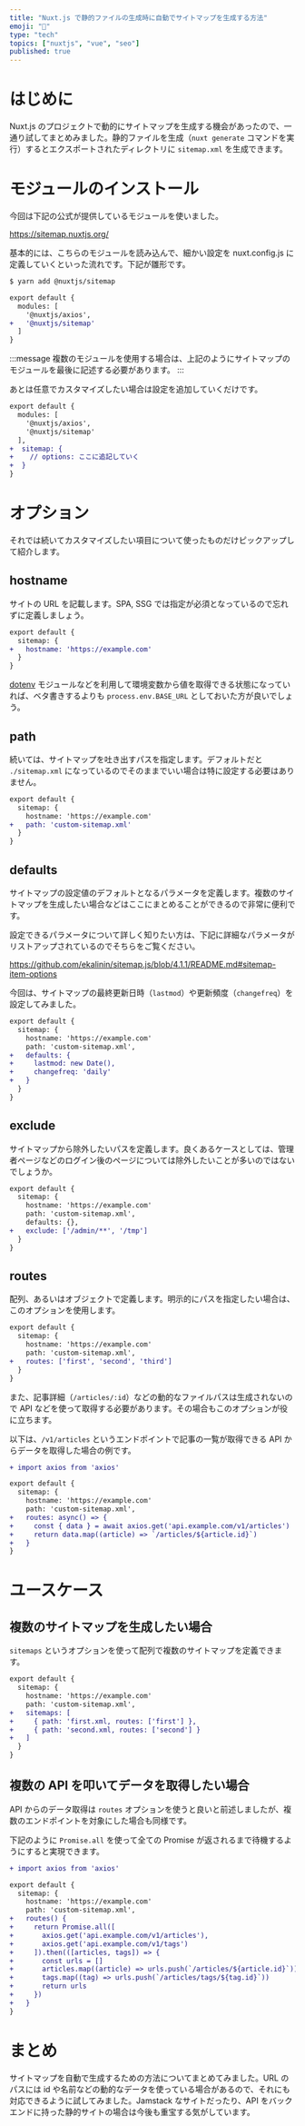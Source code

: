 ```yaml
---
title: "Nuxt.js で静的ファイルの生成時に自動でサイトマップを生成する方法"
emoji: "🎉"
type: "tech"
topics: ["nuxtjs", "vue", "seo"]
published: true
---
```

# はじめに

Nuxt.js のプロジェクトで動的にサイトマップを生成する機会があったので、一通り試してまとめみました。静的ファイルを生成（`nuxt generate` コマンドを実行）するとエクスポートされたディレクトリに `sitemap.xml` を生成できます。

# モジュールのインストール

今回は下記の公式が提供しているモジュールを使いました。

https://sitemap.nuxtjs.org/

基本的には、こちらのモジュールを読み込んで、細かい設定を nuxt.config.js に定義していくといった流れです。下記が雛形です。

```sh
$ yarn add @nuxtjs/sitemap
```

```diff js:nuxt.config.js
export default {
  modules: [
    '@nuxtjs/axios',
+   '@nuxtjs/sitemap'
  ]
}
```

:::message
複数のモジュールを使用する場合は、上記のようにサイトマップのモジュールを最後に記述する必要があります。
:::

あとは任意でカスタマイズしたい場合は設定を追加していくだけです。


```diff js:nuxt.config.js
export default {
  modules: [
    '@nuxtjs/axios',
    '@nuxtjs/sitemap'
  ],
+  sitemap: {
+    // options: ここに追記していく
+  }
}
```

# オプション

それでは続いてカスタマイズしたい項目について使ったものだけピックアップして紹介します。

## hostname

サイトの URL を記載します。SPA, SSG では指定が必須となっているので忘れずに定義しましょう。

```diff js:nuxt.config.js
export default {
  sitemap: {
+   hostname: 'https://example.com'
  }
}
```

[dotenv](https://github.com/nuxt-community/dotenv-module) モジュールなどを利用して環境変数から値を取得できる状態になっていれば、ベタ書きするよりも `process.env.BASE_URL` としておいた方が良いでしょう。

## path

続いては、サイトマップを吐き出すパスを指定します。デフォルトだと `./sitemap.xml` になっているのでそのままでいい場合は特に設定する必要はありません。

```diff js:nuxt.config.js
export default {
  sitemap: {
    hostname: 'https://example.com'
+   path: 'custom-sitemap.xml'
  }
}
```

## defaults

サイトマップの設定値のデフォルトとなるパラメータを定義します。複数のサイトマップを生成したい場合などはここにまとめることができるので非常に便利です。

設定できるパラメータについて詳しく知りたい方は、下記に詳細なパラメータがリストアップされているのでそちらをご覧ください。

https://github.com/ekalinin/sitemap.js/blob/4.1.1/README.md#sitemap-item-options

今回は、サイトマップの最終更新日時（`lastmod`）や更新頻度（`changefreq`）を設定してみました。

```diff js:nuxt.config.js
export default {
  sitemap: {
    hostname: 'https://example.com'
    path: 'custom-sitemap.xml',
+   defaults: {
+     lastmod: new Date(),
+     changefreq: 'daily'
+   }
  }
}
```

## exclude

サイトマップから除外したいパスを定義します。良くあるケースとしては、管理者ページなどのログイン後のページについては除外したいことが多いのではないでしょうか。

```diff js:nuxt.config.js
export default {
  sitemap: {
    hostname: 'https://example.com'
    path: 'custom-sitemap.xml',
    defaults: {},
+   exclude: ['/admin/**', '/tmp']
  }
}
```

## routes

配列、あるいはオブジェクトで定義します。明示的にパスを指定したい場合は、このオプションを使用します。

```diff js:nuxt.config.js
export default {
  sitemap: {
    hostname: 'https://example.com'
    path: 'custom-sitemap.xml',
+   routes: ['first', 'second', 'third']
  }
}
```

また、記事詳細（`/articles/:id`）などの動的なファイルパスは生成されないので API などを使って取得する必要があります。その場合もこのオプションが役に立ちます。

以下は、`/v1/articles` というエンドポイントで記事の一覧が取得できる API からデータを取得した場合の例です。

```diff js:nuxt.config.js
+ import axios from 'axios'

export default {
  sitemap: {
    hostname: 'https://example.com'
    path: 'custom-sitemap.xml',
+   routes: async() => {
+     const { data } = await axios.get('api.example.com/v1/articles')
+     return data.map((article) => `/articles/${article.id}`)
+   }
}
```
# ユースケース

## 複数のサイトマップを生成したい場合

`sitemaps` というオプションを使って配列で複数のサイトマップを定義できます。

```diff js:nuxt.config.js
export default {
  sitemap: {
    hostname: 'https://example.com'
    path: 'custom-sitemap.xml',
+   sitemaps: [
+     { path: 'first.xml, routes: ['first'] },
+     { path: 'second.xml, routes: ['second'] }
+   ]
  }
}
```

## 複数の API を叩いてデータを取得したい場合

API からのデータ取得は `routes` オプションを使うと良いと前述しましたが、複数のエンドポイントを対象にした場合も同様です。

下記のように `Promise.all` を使って全ての Promise が返されるまで待機するようにすると実現できます。

```diff js:nuxt.config.js
+ import axios from 'axios'

export default {
  sitemap: {
    hostname: 'https://example.com'
    path: 'custom-sitemap.xml',
+   routes() {
+     return Promise.all([
+       axios.get('api.example.com/v1/articles'),
+       axios.get('api.example.com/v1/tags')
+     ]).then(([articles, tags]) => {
+       const urls = []
+       articles.map((article) => urls.push(`/articles/${article.id}`))
+       tags.map((tag) => urls.push(`/articles/tags/${tag.id}`))
+       return urls
+     })
+   }
}
```

# まとめ

サイトマップを自動で生成するための方法についてまとめてみました。URL のパスには id や名前などの動的なデータを使っている場合があるので、それにも対応できるように試してみました。Jamstack なサイトだったり、API をバックエンドに持った静的サイトの場合は今後も重宝する気がしています。
